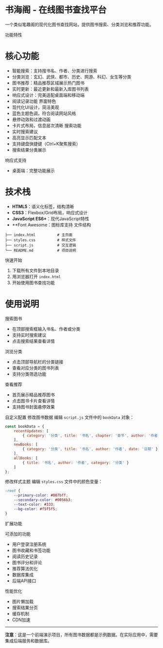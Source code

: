 # 书海阁 - 在线图书查找平台

一个类似笔趣阁的现代化图书查找网站，提供图书搜索、分类浏览和推荐功能。

 功能特性

 # 核心功能
- 智能搜索：支持按书名、作者、分类进行搜索
- 分类浏览：玄幻、武侠、都市、历史、网游、科幻、女生等分类
- 图书推荐：精品推荐区域展示热门图书
- 实时更新：最近更新和最新入库图书列表
- 响应式设计：完美适配桌面端和移动端
- 阅读记录功能
 界面特色
- 现代化UI设计，简洁美观
- 蓝色主题色调，符合阅读网站风格
- 悬停动效和过渡动画
- 卡片式布局，信息层次清晰
搜索功能
- 实时搜索建议
- 高亮显示匹配文本
- 支持键盘快捷键（Ctrl+K聚焦搜索）
- 搜索结果分类展示

响应式支持
- 桌面端：完整功能展示
# 技术栈

- **HTML5**：语义化标签，结构清晰
- **CSS3**：Flexbox/Grid布局，响应式设计
- **JavaScript ES6+**：现代JavaScript特性
- **Font Awesome：图标库支持
文件结构

```
├── index.html          # 主页面
├── styles.css          # 样式文件
├── script.js           # 交互逻辑
└── README.md           # 项目说明
```

 快速开始

1. 下载所有文件到本地目录
2. 用浏览器打开 `index.html`
3. 开始使用图书查找功能

 # 使用说明

搜索图书
- 在顶部搜索框输入书名、作者或分类
- 支持实时搜索建议
- 点击搜索结果查看详情

浏览分类
- 点击顶部导航栏的分类链接
- 查看对应分类的图书列表
- 支持分类筛选功能

 查看推荐
- 首页展示精品推荐图书
- 点击图书卡片查看详情
- 支持图书封面悬停效果



 自定义配置
 修改图书数据
编辑 `script.js` 文件中的 `bookData` 对象：

```javascript
const bookData = {
    recentUpdates: [
        { category: '分类', title: '书名', chapter: '章节', author: '作者', date: '日期' }
    ],
    newBooks: [
        { category: '分类', title: '书名', author: '作者', date: '日期' }
    ],
    allBooks: [
        { title: '书名', author: '作者', category: '分类' }
    ]
};
```

修改样式主题
编辑 `styles.css` 文件中的颜色变量：

```css
:root {
    --primary-color: #007bff;
    --secondary-color: #0056b3;
    --text-color: #333;
    --bg-color: #f5f5f5;
}
```
扩展功能

 可添加的功能
- 用户登录注册系统
- 图书收藏和书签功能
- 阅读历史记录
- 图书评分和评论
- 推荐算法优化
- 数据库集成
- 后端API接口

 性能优化
- 图片懒加载
- 搜索结果分页
- 缓存机制
- CDN加速



---

**注意**：这是一个前端演示项目，所有图书数据都是示例数据。在实际应用中，需要集成后端服务和数据库。

